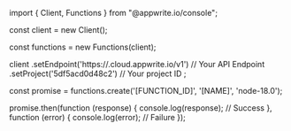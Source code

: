 import { Client, Functions } from "@appwrite.io/console";

const client = new Client();

const functions = new Functions(client);

client
    .setEndpoint('https://<REGION>.cloud.appwrite.io/v1') // Your API Endpoint
    .setProject('5df5acd0d48c2') // Your project ID
;

const promise = functions.create('[FUNCTION_ID]', '[NAME]', 'node-18.0');

promise.then(function (response) {
    console.log(response); // Success
}, function (error) {
    console.log(error); // Failure
});